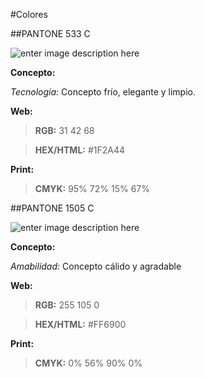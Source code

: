 #Colores

##PANTONE 533 C

![enter image description here](https://s3-sa-east-1.amazonaws.com/representamecl/public/cultura/PANTONE533c_rpclx2.png)

**Concepto:**

*Tecnología:* Concepto frío, elegante y limpio.

**Web:**

>**RGB:** 31 42 68

>**HEX/HTML:** #1F2A44

**Print:**

>**CMYK:** 95% 72% 15% 67%

##PANTONE 1505 C

![enter image description here](https://s3-sa-east-1.amazonaws.com/representamecl/public/cultura/PANTONE1505c_rpclx2.png)

**Concepto:**

*Amabilidad:* Concepto cálido y agradable 

**Web:**

>**RGB:** 255 105 0

>**HEX/HTML:** #FF6900

**Print:**

>**CMYK:** 0% 56% 90% 0%


